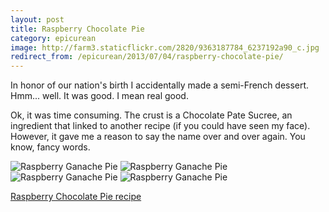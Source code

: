 ```yaml
---
layout: post
title: Raspberry Chocolate Pie
category: epicurean
image: http://farm3.staticflickr.com/2820/9363187784_6237192a90_c.jpg
redirect_from: /epicurean/2013/07/04/raspberry-chocolate-pie/
---
```


In honor of our nation's birth I accidentally made a semi-French dessert. Hmm... well. It was good. I mean real good.

Ok, it was time consuming. The crust is a Chocolate Pate Sucree, an ingredient that linked to another recipe (if you could have seen my face). However, it gave me a reason to say the name over and over again. You know, fancy words.

<div class="photos">
<img src="http://farm4.staticflickr.com/3767/9360406879_1564d9a2b7.jpg" class="img-thirds" alt="Raspberry Ganache Pie">
<img src="http://farm8.staticflickr.com/7417/9363185332_83510a83e7.jpg" class="img-thirds" alt="Raspberry Ganache Pie">
<img src="http://farm4.staticflickr.com/3706/9360411037_abc6fa513b.jpg" class="img-thirds" alt="Raspberry Ganache Pie">
<img src="http://farm3.staticflickr.com/2820/9363187784_6237192a90_b.jpg" alt="Raspberry Ganache Pie">
</div>

[Raspberry Chocolate Pie recipe](http://www.marthastewart.com/354896/raspberry-chocolate-pie)
